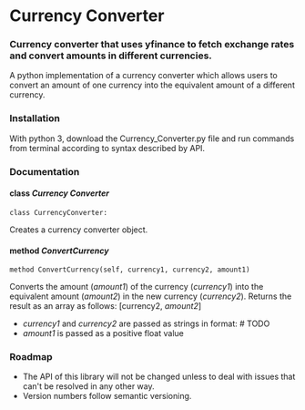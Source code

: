 # Currency Converter

### Currency converter that uses yfinance to fetch exchange rates and convert amounts in different currencies.

A python implementation of a currency converter which allows users to convert an amount of one currency into 
the equivalent amount of a different currency.   

### Installation

With python 3, download the Currency_Converter.py file and run commands from terminal according to syntax described by API.


### Documentation

#### class _Currency Converter_
    class CurrencyConverter:

Creates a currency converter object.

#### method _ConvertCurrency_
    method ConvertCurrency(self, currency1, currency2, amount1)

Converts the amount (_amount1_) of the currency (_currency1_) into the equivalent amount (_amount2_) in the new currency (_currency2_).
Returns the result as an array as follows: [currency2, _amount2_]
+ _currency1_ and _currency2_ are passed as strings in format: # TODO
+ _amount1_ is passed as a positive float value

### Roadmap

- The API of this library will not be changed unless to deal with issues that can't be resolved in any other way. 
- Version numbers follow semantic versioning. 


